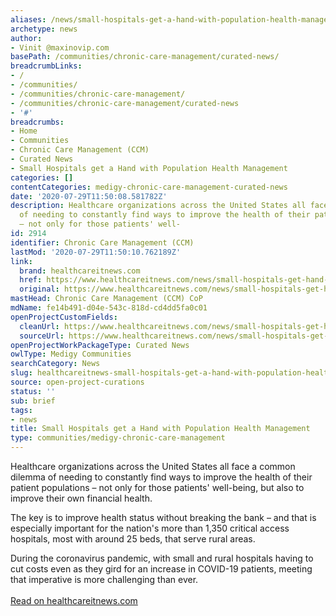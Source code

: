 ```yaml
---
aliases: /news/small-hospitals-get-a-hand-with-population-health-management
archetype: news
author:
- Vinit @maxinovip.com
basePath: /communities/chronic-care-management/curated-news/
breadcrumbLinks:
- /
- /communities/
- /communities/chronic-care-management/
- /communities/chronic-care-management/curated-news
- '#'
breadcrumbs:
- Home
- Communities
- Chronic Care Management (CCM)
- Curated News
- Small Hospitals get a Hand with Population Health Management
categories: []
contentCategories: medigy-chronic-care-management-curated-news
date: '2020-07-29T11:50:08.581782Z'
description: Healthcare organizations across the United States all face a common dilemma
  of needing to constantly find ways to improve the health of their patient populations
  – not only for those patients' well-
id: 2914
identifier: Chronic Care Management (CCM)
lastMod: '2020-07-29T11:50:10.762189Z'
link:
  brand: healthcareitnews.com
  href: https://www.healthcareitnews.com/news/small-hospitals-get-hand-population-health-management
  original: https://www.healthcareitnews.com/news/small-hospitals-get-hand-population-health-management
mastHead: Chronic Care Management (CCM) CoP
mdName: fe14b491-d04e-543c-818d-cd4dd5fa0c01
openProjectCustomFields:
  cleanUrl: https://www.healthcareitnews.com/news/small-hospitals-get-hand-population-health-management
  sourceUrl: https://www.healthcareitnews.com/news/small-hospitals-get-hand-population-health-management
openProjectWorkPackageType: Curated News
owlType: Medigy Communities
searchCategory: News
slug: healthcareitnews-small-hospitals-get-a-hand-with-population-health-management
source: open-project-curations
status: ''
sub: brief
tags:
- news
title: Small Hospitals get a Hand with Population Health Management
type: communities/medigy-chronic-care-management
---
```


<p>Healthcare organizations across the United States all face a common dilemma of needing to constantly find ways to improve the health of their patient populations – not only for those patients' well-being, but also to improve their own financial health.&nbsp;</p><p>The key is to improve health status without breaking the bank – and that is especially important for the nation's more than 1,350 critical access hospitals, most with around 25 beds, that serve rural areas.&nbsp;</p><p>During the coronavirus pandemic, with small and rural hospitals having to cut costs even as they gird for an increase in COVID-19 patients, meeting that imperative is more challenging than ever.<br><br><a href="https://www.healthcareitnews.com/news/small-hospitals-get-hand-population-health-management">Read on healthcareitnews.com</a></p>